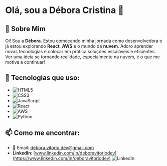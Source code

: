 # Olá, sou a **Débora Cristina** 👋

## 🌟 Sobre Mim
Oi! Sou a **Débora**. Estou começando minha jornada como desenvolvedora e já estou explorando **React**, **AWS** e o mundo da **nuvem**. Adoro aprender novas tecnologias e colocar em prática soluções escaláveis e eficientes. Ver uma ideia se tornando realidade, especialmente na nuvem, é o que me motiva a continuar!

## 🚀 Tecnologias que uso:
- ![HTML5](https://img.icons8.com/color/96/000000/html-5.png) 
- ![CSS3](https://img.icons8.com/color/96/000000/css3.png) 
- ![JavaScript](https://img.icons8.com/color/96/000000/javascript.png) 
- ![React](https://img.icons8.com/ios/100/000000/react-native.png) 
- ![AWS](https://img.icons8.com/color/96/000000/amazon-web-services.png) 
- ![Python](https://img.icons8.com/color/96/000000/python.png)

## 📫 Como me encontrar:
- 💌 Email: [debora.vitorio.dev@gmail.com](mailto:debora.vitorio.dev@gmail.com)
- **LinkedIn**: [www.linkedin.com/in/deboravitoriodev](https://www.linkedin.com/in/deboravitoriodev) ![LinkedIn](https://img.shields.io/badge/-LinkedIn-0077B5?style=flat&logo=linkedin&logoColor=white)
